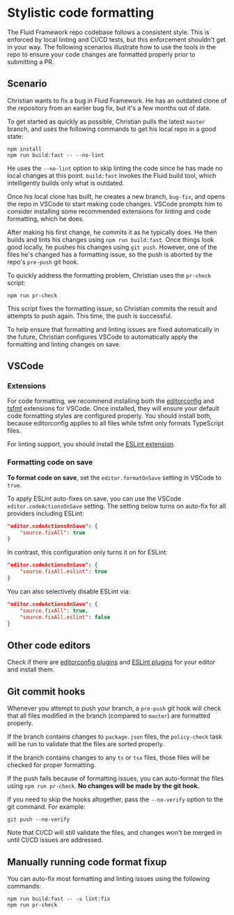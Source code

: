 # Stylistic code formatting

The Fluid Framework repo codebase follows a consistent style. This is enforced by local linting and CI/CD tests, but
this enforcement shouldn't get in your way. The following scenarios illustrate how to use the tools in the repo to
ensure your code changes are formatted properly prior to submitting a PR.

## Scenario

Christian wants to fix a bug in Fluid Framework. He has an outdated clone of the repository from an earlier bug fix, but
it's a few months out of date.

To get started as quickly as possible, Christian pulls the latest `master` branch, and uses the following commands to get
his local repo in a good state:

    npm install
    npm run build:fast -- --no-lint

He uses the `--no-lint` option to skip linting the code since he has made no local changes at this point. `build:fast`
invokes the Fluid build tool, which intelligently builds only what is outdated.

Once his local clone has built, he creates a new branch, `bug-fix`, and opens the repo in VSCode to start making code
changes. VSCode prompts him to consider installing some recommended extensions for linting and code formatting, which he
does.

After making his first change, he commits it as he typically does. He then builds and lints his changes using
`npm run build:fast`. Once things look good locally, he pushes his changes using `git push`. However, one of the files
he's changed has a formatting issue, so the push is aborted by the repo's `pre-push` git hook.

To quickly address the formatting problem, Christian uses the `pr-check` script:

    npm run pr-check

This script fixes the formatting issue, so Christian commits the result and attempts to push again. This time, the push
is successful.

To help ensure that formatting and linting issues are fixed automatically in the future, Christian configures VSCode to
automatically apply the formatting and linting changes on save.

## VSCode

### Extensions

For code formatting, we recommend installing both the [editorconfig][] and [tsfmt][] extensions for VSCode. Once
installed, they will ensure your default code formatting styles are configured properly. You should install both,
because editorconfig applies to all files while tsfmt only formats TypeScript files.

For linting support, you should install the [ESLint extension][ESLint].

### Formatting code on save

**To format code on save**, set the `editor.formatOnSave` setting in VSCode to `true`.

To apply ESLint auto-fixes on save, you can use the VSCode `editor.codeActionsOnSave` setting. The setting below turns
on auto-fix for all providers including ESLint:

```json
"editor.codeActionsOnSave": {
    "source.fixAll": true
}
```

In contrast, this configuration only turns it on for ESLint:

```json
"editor.codeActionsOnSave": {
    "source.fixAll.eslint": true
}
```

You can also selectively disable ESLint via:

```json
"editor.codeActionsOnSave": {
    "source.fixAll": true,
    "source.fixAll.eslint": false
}
```

## Other code editors

Check if there are [editorconfig plugins](https://editorconfig.org/#download) and [ESLint
plugins](https://eslint.org/docs/user-guide/integrations#editors) for your editor and install them.

## Git commit hooks

Whenever you attempt to push your branch, a `pre-push` git hook will check that all files modified in the branch
(compared to `master`) are formatted properly.

If the branch contains changes to `package.json` files, the `policy-check` task will be run to validate that the files
are sorted properly.

If the branch contains changes to any `ts` or `tsx` files, those files will be checked for proper formatting.

If the push fails because of formatting issues, you can auto-format the files using `npm run pr-check`. **No changes
will be made by the git hook.**

If you need to skip the hooks altogether, pass the `--no-verify` option to the git command. For example:

```
git push --no-verify
```

Note that CI/CD will still validate the files, and changes won't be merged in until CI/CD issues are addressed.

## Manually running code format fixup

You can auto-fix most formatting and linting issues using the following commands:

```
npm run build:fast -- -s lint:fix
npm run pr-check
```

<!-- Links -->
[editorconfig]: https://marketplace.visualstudio.com/items?itemName=EditorConfig.EditorConfig
[ESLint]: https://marketplace.visualstudio.com/items?itemName=dbaeumer.vscode-eslint
[tsfmt]: https://marketplace.visualstudio.com/items?itemName=eternalphane.tsfmt-vscode
